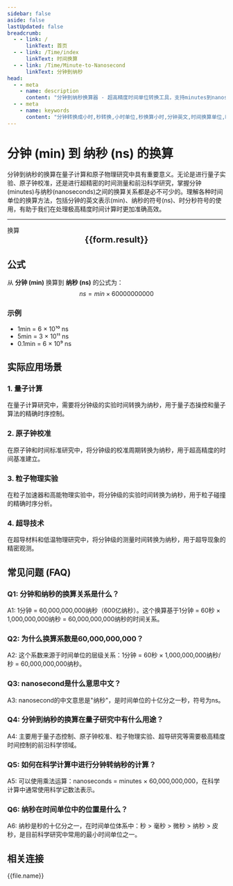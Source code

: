 ```yaml
---
sidebar: false
aside: false
lastUpdated: false
breadcrumb:
  - - link: /
      linkText: 首页
  - - link: /Time/index
      linkText: 时间换算
  - - link: /Time/Minute-to-Nanosecond
      linkText: 分钟到纳秒
head:
  - - meta
    - name: description
      content: "分钟到纳秒换算器 - 超高精度时间单位转换工具，支持minutes到nanoseconds的快速换算。提供分钟(min)、纳秒(ns)等时间单位的换算关系，适用于量子计算、原子物理等场景。在线时间换算器，支持时分秒符号转换。"
  - - meta
    - name: keywords
      content: "分钟转换成小时,秒转换,小时单位,秒换算小时,分钟英文,时间换算单位,时间换算器在线使用,时分秒符号,分秒,分钟换算小时,minutes是什么意思中文,分秒符号,分钟转小时,分钟的缩写,min是分钟吗,分钟单位,分钟的英文,时间单位换算,时间计算器在线计算分钟,时间转换器,分钟缩写,小时,分钟英文,时间换算,mins,秒,minute,minutes,min,纳秒,nanosecond,ns,量子计算"
---
```

# 分钟 (min) 到 纳秒 (ns) 的换算

分钟到纳秒的换算在量子计算和原子物理研究中具有重要意义。无论是进行量子实验、原子钟校准，还是进行超精密的时间测量和前沿科学研究，掌握分钟(minutes)与纳秒(nanoseconds)之间的换算关系都是必不可少的。理解各种时间单位的换算方法，包括分钟的英文表示(min)、纳秒的符号(ns)、时分秒符号的使用，有助于我们在处理极高精度时间计算时更加准确高效。

---
<script setup>
import { onMounted, reactive, inject, ref } from 'vue'
import { NButton,NForm ,NFormItem,NInput,NInputNumber,NSelect,NCard,useMessage,NGrid ,NGi  } from 'naive-ui'
import { defineClientComponent } from 'vitepress'
import { Time } from '../../files';
const seoKey = [
  '分钟转换成小时', '秒转换', '小时单位', '秒换算小时', '分钟英文',
  '时间换算单位', '时间换算器在线使用', '时分秒符号', '分秒', '分钟换算小时',
  'minutes是什么意思中文', '分秒符号', '分钟转小时', '分钟的缩写', 'min是分钟吗',
  '分钟单位', '分钟的英文', '时间单位换算', '时间计算器在线计算分钟', '时间转换器',
  '分钟缩写', '小时', '分钟英文', '时间换算', 'mins', '秒', 'minute', 'minutes', 'min',
  '纳秒', 'nanosecond', 'ns', '量子计算', '原子物理', '分钟到纳秒'
]
const convert = inject('convert')

const form = reactive({
  number: null,
  result: '',
  title: '分钟到纳秒换算器'
})

const convertHandler = () => {
  if (form.number !== null && !isNaN(form.number)) {
    const convertedValue = parseFloat(form.number) * 60000000000
    form.result = `${form.number}min = ${convertedValue.toFixed(0)}ns`
  } else {
    form.result = '请输入有效的数值。'
  }
}
</script>

<n-form size="large" :model="form">
  <n-form-item label="分钟 (min)">
    <n-input-number v-model:value="form.number" placeholder="输入分钟" style="width: 100%" />
  </n-form-item>
  <n-form-item>
    <n-button type="info" @click="convertHandler" block>换算</n-button>
  </n-form-item>
</n-form>

<n-card :title="form.title" size="small" embedded :bordered="false" hoverable>
  <div  style="text-align:center;font-size:20px;">
    <strong>{{form.result}}</strong>
  </div>
  <template #footer>
    <div style="font-size: 12px; color: #666; margin-top: 10px;">
      <span v-for="(keyword, index) in seoKey" :key="index">
        {{ keyword }}<span v-if="index < seoKey.length - 1">, </span>
      </span>
    </div>
  </template>
</n-card>

## 公式

从 **分钟 (min)** 换算到 **纳秒 (ns)** 的公式为：
$$ ns = min \times 60000000000 $$

### 示例
- 1min = 6 × 10¹⁰ ns
- 5min = 3 × 10¹¹ ns
- 0.1min = 6 × 10⁹ ns

## 实际应用场景

### 1. 量子计算
在量子计算研究中，需要将分钟级的实验时间转换为纳秒，用于量子态操控和量子算法的精确时序控制。

### 2. 原子钟校准
在原子钟和时间标准研究中，将分钟级的校准周期转换为纳秒，用于超高精度的时间基准建立。

### 3. 粒子物理实验
在粒子加速器和高能物理实验中，将分钟级的实验时间转换为纳秒，用于粒子碰撞的精确时序分析。

### 4. 超导技术
在超导材料和低温物理研究中，将分钟级的测量时间转换为纳秒，用于超导现象的精密观测。

## 常见问题 (FAQ)

### Q1: 分钟和纳秒的换算关系是什么？
A1: 1分钟 = 60,000,000,000纳秒（600亿纳秒）。这个换算基于1分钟 = 60秒 × 1,000,000,000纳秒 = 60,000,000,000纳秒的时间关系。

### Q2: 为什么换算系数是60,000,000,000？
A2: 这个系数来源于时间单位的层级关系：1分钟 = 60秒 × 1,000,000,000纳秒/秒 = 60,000,000,000纳秒。

### Q3: nanosecond是什么意思中文？
A3: nanosecond的中文意思是"纳秒"，是时间单位的十亿分之一秒，符号为ns。

### Q4: 分钟到纳秒的换算在量子研究中有什么用途？
A4: 主要用于量子态控制、原子钟校准、粒子物理实验、超导研究等需要极高精度时间控制的前沿科学领域。

### Q5: 如何在科学计算中进行分钟转纳秒的计算？
A5: 可以使用乘法运算：nanoseconds = minutes × 60,000,000,000，在科学计算中通常使用科学记数法表示。

### Q6: 纳秒在时间单位中的位置是什么？
A6: 纳秒是秒的十亿分之一，在时间单位体系中：秒 > 毫秒 > 微秒 > 纳秒 > 皮秒，是目前科学研究中常用的最小时间单位之一。

## 相关连接
<n-grid x-gap="12" :cols="2">
  <n-gi v-for="(file, index) in Time" :key="index">
    <n-button
      text
      tag="a"
      :href="file.path"
      type="info"
    >
      {{file.name}}
    </n-button>
  </n-gi>
</n-grid>
